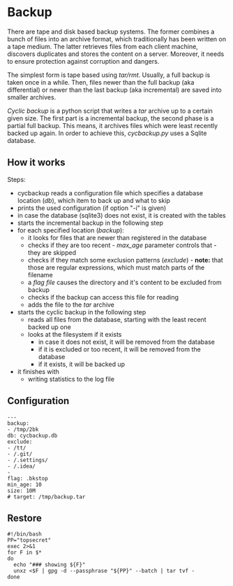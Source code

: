 
# Backup
There are tape and disk based backup systems. 
The former combines a bunch of files into an archive format, which traditionally has been written on a tape medium.
The latter retrieves files from each client machine, discovers duplicates and stores the content on a server. 
Moreover, it needs to ensure protection against corruption and dangers.

The simplest form is tape based using *tar/rmt*. 
Usually, a full backup is taken once in a while. 
Then, files newer than the full backup (aka differential) or 
    newer than the last backup (aka incremental) are saved into smaller archives.

*Cyclic backup* is a python script that writes a *tar* archive up to a certain given size.
The first part is a incremental backup, the second phase is a partial full backup. 
This means, it archives files which were least recently backed up again.
In order to achieve this, *cycbackup.py* uses a Sqlite database.

## How it works

Steps:
* cycbackup reads a configuration file which specifies a database location (*db*), 
which item to back up and what to skip
* prints the used configuration (if option "-i" is given)
* in case the database (sqlite3) does not exist, it is created with the tables
* starts the incremental backup in the following step
* for each specified location (*backup*):
    * it looks for files that are newer than registered in the database
    * checks if they are too recent - *max_age* parameter controls that - they are skipped
    * checks if they match some exclusion patterns (*exclude*) - 
        **note:** that those are regular expressions, which must match parts of the filename
    * a *flag file* causes the directory and it's content to be excluded from backup
    * checks if the backup can access this file for reading
    * adds the file to the *tar* archive
* starts the cyclic backup in the following step
    * reads all files from the database, starting with the least recent backed up one
    * looks at the filesystem if it exists
        * in case it does not exist, it will be removed from the database
        * if it is excluded or too recent, it will be removed from the database
        * if it exists, it will be backed up
* it finishes with
    * writing statistics to the log file
    
## Configuration
~~~
---
backup:
- /tmp/2bk
db: cycbackup.db
exclude:
- /tt/
- /.git/
- /.settings/
- /.idea/
- 
flag: .bkstop
min_age: 10
size: 10M
# target: /tmp/backup.tar
~~~

## Restore

~~~
#!/bin/bash
PP="topsecret"
exec 2>&1
for F in $*
do
  echo "### showing ${F}"
  unxz <$F | gpg -d --passphrase "${PP}" --batch | tar tvf -
done
~~~

